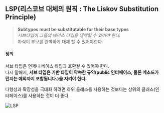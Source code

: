 ## LSP(리스코브 대체의 원칙 : The Liskov Substitution Principle)


> **Subtypes must be substitutable for their base types**  
> *서브타입이 그들의 베이스 타입을 대체할 수 있어야 한다.*  
> 자식이 부모를 완벽하게 대체 할 수 있어야한다.  

#### 정의

서브 타입은 언제나 베이스 타입과 호환될 수 있어야 한다.  
다시 말해서, **서브 타입은 기반 타입이 약속한 규약(public 인터페이스, 물론 메소드가 던지는 예외까지 포함됩니다.)을 지켜야 한다.**

다형성과 확장성을 극대화 하려면 하위 클래스를 사용하는 것보다는 상위의 클래스(인터페이스)를 사용하는 것이 더 좋다.

![LSP](http://i.imgur.com/C9rl7Nj.png)
